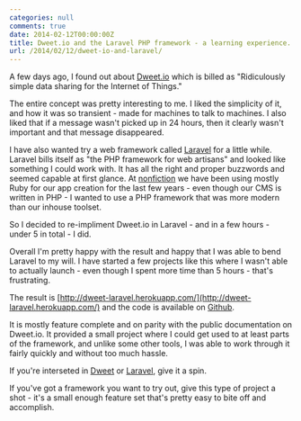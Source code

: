 ```yaml
---
categories: null
comments: true
date: 2014-02-12T00:00:00Z
title: Dweet.io and the Laravel PHP framework - a learning experience.
url: /2014/02/12/dweet-io-and-laravel/
---
```


A few days ago, I found out about [Dweet.io](http://dweet.io/) which is billed as "Ridiculously simple data sharing for the Internet of Things."

The entire concept was pretty interesting to me. I liked the simplicity of it, and how it was so transient - made for machines to talk to machines. I also liked that if a message wasn't picked up in 24 hours, then it clearly wasn't important and that message disappeared.

I have also wanted try a web framework called [Laravel](http://laravel.com/) for a little while. Laravel bills itself as "the PHP framework for web artisans" and looked like something I could work with. It has all the right and proper buzzwords and seemed capable at first glance. At [nonfiction](http://www.nonfiction.ca) we have been using mostly Ruby for our app creation for the last few years - even though our CMS is written in PHP - I wanted to use a PHP framework that was more modern than our inhouse toolset.

So I decided to re-impliment Dweet.io in Laravel - and in a few hours - under 5 in total - I did.

Overall I'm pretty happy with the result and happy that I was able to bend Laravel to my will. I have started a few projects like this where I wasn't able to actually launch - even though I spent more time than 5 hours - that's frustrating.

The result is [http://dweet-laravel.herokuapp.com/](http://dweet-laravel.herokuapp.com/) and the code is available on [Github](https://github.com/darron/dweet-laravel).

It is mostly feature complete and on parity with the public documentation on Dweet.io. It provided a small project where I could get used to at least parts of the framework, and unlike some other tools, I was able to work through it fairly quickly and without too much hassle.

If you're interseted in [Dweet](http://dweet.io/) or [Laravel](http://laravel.com/), give it a spin.

If you've got a framework you want to try out, give this type of project a shot - it's a small enough feature set that's pretty easy to bite off and accomplish.
